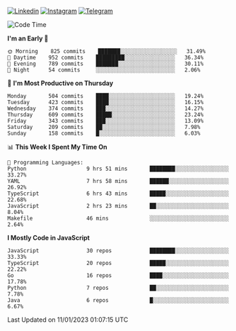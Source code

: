 [![Linkedin](https://img.shields.io/badge/-Archie-blue?style=flat-square&labelColor=gray&logo=Linkedin&logoColor=white&link=https://www.linkedin.com/in/archisdi)](https://www.linkedin.com/in/archisdi)
[![Instagram](https://img.shields.io/badge/-@archisdi-orange?style=flat-square&labelColor=gray&logo=Instagram&logoColor=white&link=https://www.instagram.com/archisdi)](https://www.instagram.com/archisdi)
[![Telegram](https://img.shields.io/badge/-aai-informational?style=flat-square&labelColor=gray&logo=telegram&logoColor=white&link=https://t.me/archisdi)](https://t.me/archisdi)

<!--START_SECTION:waka-->
![Code Time](http://img.shields.io/badge/Code%20Time-1%2C934%20hrs%2018%20mins-blue)

**I'm an Early 🐤** 

```text
🌞 Morning    825 commits    ███████░░░░░░░░░░░░░░░░░░   31.49% 
🌆 Daytime    952 commits    █████████░░░░░░░░░░░░░░░░   36.34% 
🌃 Evening    789 commits    ███████░░░░░░░░░░░░░░░░░░   30.11% 
🌙 Night      54 commits     ░░░░░░░░░░░░░░░░░░░░░░░░░   2.06%

```
📅 **I'm Most Productive on Thursday** 

```text
Monday       504 commits    ████░░░░░░░░░░░░░░░░░░░░░   19.24% 
Tuesday      423 commits    ████░░░░░░░░░░░░░░░░░░░░░   16.15% 
Wednesday    374 commits    ███░░░░░░░░░░░░░░░░░░░░░░   14.27% 
Thursday     609 commits    █████░░░░░░░░░░░░░░░░░░░░   23.24% 
Friday       343 commits    ███░░░░░░░░░░░░░░░░░░░░░░   13.09% 
Saturday     209 commits    ██░░░░░░░░░░░░░░░░░░░░░░░   7.98% 
Sunday       158 commits    █░░░░░░░░░░░░░░░░░░░░░░░░   6.03%

```


📊 **This Week I Spent My Time On** 

```text
💬 Programming Languages: 
Python                   9 hrs 51 mins       ████████░░░░░░░░░░░░░░░░░   33.27% 
YAML                     7 hrs 58 mins       ██████░░░░░░░░░░░░░░░░░░░   26.92% 
TypeScript               6 hrs 43 mins       █████░░░░░░░░░░░░░░░░░░░░   22.68% 
JavaScript               2 hrs 23 mins       ██░░░░░░░░░░░░░░░░░░░░░░░   8.04% 
Makefile                 46 mins             ░░░░░░░░░░░░░░░░░░░░░░░░░   2.64%

```

**I Mostly Code in JavaScript** 

```text
JavaScript               30 repos            ████████░░░░░░░░░░░░░░░░░   33.33% 
TypeScript               20 repos            █████░░░░░░░░░░░░░░░░░░░░   22.22% 
Go                       16 repos            ████░░░░░░░░░░░░░░░░░░░░░   17.78% 
Python                   7 repos             ██░░░░░░░░░░░░░░░░░░░░░░░   7.78% 
Java                     6 repos             █░░░░░░░░░░░░░░░░░░░░░░░░   6.67%

```



 Last Updated on 11/01/2023 01:07:15 UTC
<!--END_SECTION:waka-->